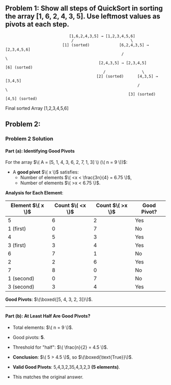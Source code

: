

## Problem 1: Show all steps of QuickSort in sorting the array [1, 6, 2, 4, 3, 5]. Use leftmost values as pivots at each step.

```
                            [1,6,2,4,3,5] → [1,2,3,4,5,6]  
                             /                         \  
                         [1] (sorted)             [6,2,4,3,5] → [2,3,4,5,6]  
                                                   /                     \  
                                         [2,4,3,5] → [2,3,4,5]         [6] (sorted)  
                                           /                \  
                                        [2] (sorted)      [4,3,5] → [3,4,5]  
                                                          /           \  
                                                      [3] (sorted)  [4,5] (sorted)  
```
Final sorted Array [1,2,3,4,5,6]


## Problem 2: 

### **Problem 2 Solution**

#### **Part (a): Identifying Good Pivots**  
For the array $\( A = [5, 1, 4, 3, 6, 2, 7, 1, 3] \) (\( n = 9 \))$:  
- A **good pivot** $\( x \)$ satisfies:  
  - Number of elements $\( <x < \frac{3n}{4} = 6.75 \)$,  
  - Number of elements $\( >x < 6.75 \)$.  

**Analysis for Each Element**:  

| Element $\( x \)$ | Count $\( <x \)$ | Count $\( >x \)$ | Good Pivot? |  
|-----------------|----------------|----------------|-------------|  
| 5               | 6              | 2              | Yes        |  
| 1 (first)       | 0              | 7              | No         |  
| 4               | 5              | 3              | Yes        |  
| 3 (first)       | 3              | 4              | Yes        |  
| 6               | 7              | 1              | No         |  
| 2               | 2              | 6              | Yes        |  
| 7               | 8              | 0              | No         |  
| 1 (second)      | 0              | 7              | No         |  
| 3 (second)      | 3              | 4              | Yes        |  

**Good Pivots**: $\(\boxed{[5, 4, 3, 2, 3]}\)$.  

---

#### **Part (b): At Least Half Are Good Pivots?**  
- Total elements: $\( n = 9 \)$.  
- Good pivots: **5**.  
- Threshold for "half": $\( \frac{n}{2} = 4.5 \)$.  
- **Conclusion**: $\( 5 > 4.5 \)$, so $\(\boxed{\text{True}}\)$.  

-   **Valid Good Pivots**: 5,4,3,2,35,4,3,2,3 **(5 elements)**.

-   This matches the original answer.
